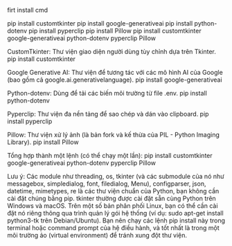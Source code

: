 firt install cmd

pip install customtkinter
pip install google-generativeai
pip install python-dotenv
pip install pyperclip
pip install Pillow
pip install customtkinter google-generativeai python-dotenv pyperclip Pillow

CustomTkinter: Thư viện giao diện người dùng tùy chỉnh dựa trên Tkinter.
pip install customtkinter


Google Generative AI: Thư viện để tương tác với các mô hình AI của Google (bao gồm cả google.ai.generativelanguage).
pip install google-generativeai


Python-dotenv: Dùng để tải các biến môi trường từ file .env.
pip install python-dotenv


Pyperclip: Thư viện đa nền tảng để sao chép và dán vào clipboard.
pip install pyperclip


Pillow: Thư viện xử lý ảnh (là bản fork và kế thừa của PIL - Python Imaging Library).
pip install Pillow


Tổng hợp thành một lệnh (có thể chạy một lần):
pip install customtkinter google-generativeai python-dotenv pyperclip Pillow


Lưu ý:
Các module như threading, os, tkinter (và các submodule của nó như messagebox, simpledialog, font, filedialog, Menu), configparser, json, datetime, mimetypes, re là các thư viện chuẩn của Python, bạn không cần cài đặt chúng bằng pip.
tkinter thường được cài đặt sẵn cùng Python trên Windows và macOS. Trên một số bản phân phối Linux, bạn có thể cần cài đặt nó riêng thông qua trình quản lý gói hệ thống (ví dụ: sudo apt-get install python3-tk trên Debian/Ubuntu).
Bạn nên chạy các lệnh pip install này trong terminal hoặc command prompt của hệ điều hành, và tốt nhất là trong một môi trường ảo (virtual environment) để tránh xung đột thư viện.
